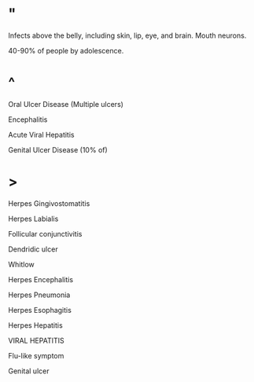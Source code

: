 # "

Infects above the belly, including skin, lip, eye, and brain.
Mouth neurons.

40-90% of people by adolescence.

# ^

Oral Ulcer Disease
(Multiple ulcers)

Encephalitis

Acute Viral Hepatitis

Genital Ulcer Disease
(10% of)

# >

Herpes Gingivostomatitis

Herpes Labialis

Follicular conjunctivitis

Dendridic ulcer

Whitlow

Herpes Encephalitis

Herpes Pneumonia

Herpes Esophagitis

Herpes Hepatitis

VIRAL HEPATITIS

Flu-like symptom

Genital ulcer
